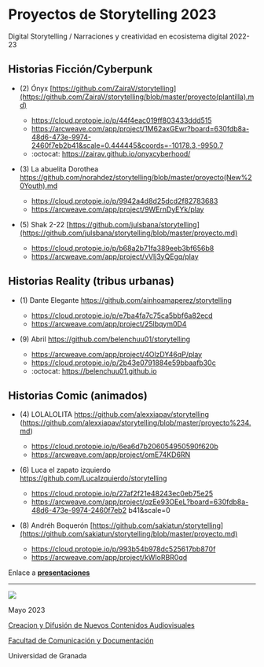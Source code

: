 
# Proyectos de Storytelling 2023

Digital Storytelling / Narraciones y creatividad en ecosistema digital 2022-23


## Historias Ficción/Cyberpunk

- (2) Ónyx	[https://github.com/ZairaV/storytelling](https://github.com/ZairaV/storytelling/blob/master/proyecto(plantilla).md) 
  * https://cloud.protopie.io/p/44f4eac019ff803433ddd515
  * https://arcweave.com/app/project/1M62axGEwr?board=630fdb8a-48d6-473e-9974-2460f7eb2b41&scale=0.444445&coords=-10178.3,-9950.7
  * :octocat: https://zairav.github.io/onyxcyberhood/


- (3) La abuelita Dorothea	https://github.com/norahdez/storytelling/blob/master/proyecto(New%20Youth).md
  * https://cloud.protopie.io/p/9942a4d8d25dcd2f82783683
  * https://arcweave.com/app/project/9WErnDyEYk/play


- (5) Shak 2-22	[https://github.com/julsbana/storytelling](https://github.com/julsbana/storytelling/blob/master/proyecto.md)
  * https://cloud.protopie.io/p/b68a2b71fa389eeb3bf656b8	
  * https://arcweave.com/app/project/vVlj3yQEgq/play    

## Historias Reality (tribus urbanas) 

- (1) Dante Elegante	https://github.com/ainhoamaperez/storytelling
  * https://cloud.protopie.io/p/e7ba4fa7c75ca5bbf6a82ecd	
  * https://arcweave.com/app/project/25lbqym0D4 

- (9) Abril	https://github.com/belenchuu01/storytelling
  * https://arcweave.com/app/project/4OlzDY46qP/play
  * https://cloud.protopie.io/p/2b43e0791884e59bbaafb30c
  * :octocat: https://belenchuu01.github.io


## Historias Comic (animados) 

- (4) LOLALOLITA	https://github.com/alexxiapav/storytelling (https://github.com/alexxiapav/storytelling/blob/master/proyecto%234.md)
  * https://cloud.protopie.io/p/6ea6d7b206054950590f620b
  * https://arcweave.com/app/project/omE74KD6RN


- (6) Luca el zapato izquierdo	https://github.com/LucaIzquierdo/storytelling
  * https://cloud.protopie.io/p/27af2f21e48243ec0eb75e25
  * https://arcweave.com/app/project/qzEe93OEeL?board=630fdb8a-48d6-473e-9974-2460f7eb2 b41&scale=0


- (8)	Andréh Boquerón	[https://github.com/sakiatun/storytelling](https://github.com/sakiatun/storytelling/blob/master/proyecto.md)
  * https://cloud.protopie.io/p/993b54b978dc525617bb870f
  * https://arcweave.com/app/project/kWloRBR0qd
  




Enlace a **[presentaciones](https://github.com/mgea/storytelling/blob/master/2023/presentaciones.md)**

-----



![](https://upload.wikimedia.org/wikipedia/commons/thumb/6/62/CC-BY-SA-Andere_Wikis_%28v%29.svg/200px-CC-BY-SA-Andere_Wikis_%28v%29.svg.png)

Mayo 2023 

[Creacion y Difusión de Nuevos Contenidos Audiovisuales](http://utopolis.ugr.es/medialab)

[Facultad de Comunicación y Documentación](http://fcd.ugr.es)

Universidad de Granada
